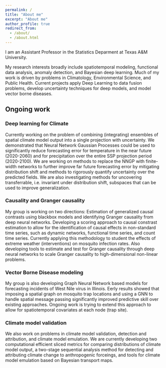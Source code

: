 ```yaml
---
permalink: /
title: "About me"
excerpt: "About me"
author_profile: true
redirect_from: 
  - /about/
  - /about.html
---
```



I am an Assistant Professor in the Statistics Deparment at Texas A&M University.

My research interests broadly include spatiotemporal modeling, functional data analysis, anomaly detection, and Bayesian deep learning. Much of my work is driven by problems in Climatology, Environmental Science, and Public Health. Current projects apply Deep Learning to data fusion problems, develop uncertainty techniques for deep models, and model vector borne diseases. 


## Ongoing work

### Deep learning for Climate
Currently working on the problem of combining (integrating) ensembles of spatial climate model output into a single projection with uncertainty. We demonstrated that Neural Network Gaussian Processes could be used to significantly reduce forecasting error for temperature in the near future (2020-2060) and for precipitation over the entire SSP projection period (2020-2100). We are working on methods to replace the NNGP with finite-width networks to further improve far future forecasting error by mitigating distribution shift and methods to rigorously quantify uncertainty over the predicted fields. We are also investigating methods for uncovering transferrable, i.e. invariant under distribution shift, subspaces that can be used to improve generalization.

### Causality and Granger causality
My group is working on two directions: Estimation of generalized causal contrasts using blackbox models and identifying Granger causality from deep neural networks. Developing a scoring approach to causal constrast estimation to allow for the identification of causal effects in non-standard time series, such as dynamic networks, functional time series, and count time series. Currently applying this methodology to student the effects of extreme weather (interventions) on mosquito infection rates. Also developing tools to estimate and test for Granger causality through deep neural networks to scale Granger causality to high-dimensional non-linear problems.

### Vector Borne Disease modeling
My group is also developing Graph Neural Network based models for forecasting incidents of West Nile virus in Illinois. Eerly results showed that imposing a spatial graph on mosquito trap locations and using a GNN to handle spatial message passing significantly improved predictive skill over existing approaches. Ongoing work is trying to extend this approach to allow for spatiotemporal covariates at each node (trap site).

### Climate model validation
We also work on problems in climate model validation, detection and attribution, and climate model emulation. We are currently developing two computational efficient sliced metrics for comparing distributions of climate model output, a two-stage sequential analysis method for detecting and attributing climate change to anthropogenic forceings, and tools for climate model emulation based on Bayesian transport maps.


